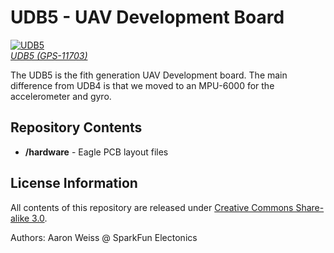 UDB5 - UAV Development Board
===============

[![UDB5]()  
*UDB5 (GPS-11703)*](https://www.sparkfun.com/products/11703)

The UDB5 is the fith generation UAV Development board. The main difference from UDB4 is that we moved to an MPU-6000 for the accelerometer and gyro. 

Repository Contents
-------------------

* **/hardware** - Eagle PCB layout files

License Information
-------------------

All contents of this repository are released under [Creative Commons Share-alike 3.0](http://creativecommons.org/licenses/by-sa/3.0/).

Authors: Aaron Weiss @ SparkFun Electonics